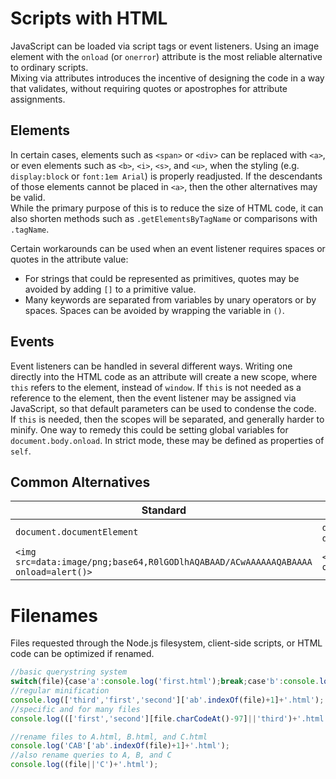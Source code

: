 # Scripts with HTML
JavaScript can be loaded via script tags or event listeners. Using an image element with the `onload` (or `onerror`) attribute is the most reliable alternative to ordinary scripts.  
Mixing via attributes introduces the incentive of designing the code in a way that validates, without requiring quotes or apostrophes for attribute assignments.
## Elements
In certain cases, elements such as `<span>` or `<div>` can be replaced with `<a>`, or even elements such as `<b>`, `<i>`, `<s>`, and `<u>`, when the styling (e.g. `display:block` or `font:1em Arial`) is properly readjusted. If the descendants of those elements cannot be placed in `<a>`, then the other alternatives may be valid.  
While the primary purpose of this is to reduce the size of HTML code, it can also shorten methods such as `.getElementsByTagName` or comparisons with `.tagName`.  
  
Certain workarounds can be used when an event listener requires spaces or quotes in the attribute value:  
* For strings that could be represented as primitives, quotes may be avoided by adding `[]` to a primitive value.
* Many keywords are separated from variables by unary operators or by spaces. Spaces can be avoided by wrapping the variable in `()`.
## Events
Event listeners can be handled in several different ways. Writing one directly into the HTML code as an attribute will create a new scope, where `this` refers to the element, instead of `window`. If `this` is not needed as a reference to the element, then the event listener may be assigned via JavaScript, so that default parameters can be used to condense the code.  
If `this` is needed, then the scopes will be separated, and generally harder to minify. One way to remedy this could be setting global variables for `document.body.onload`. In strict mode, these may be defined as properties of `self`.
## Common Alternatives
Standard | Substitute
------ | ----------
`document.documentElement` | `document.all[0]` or `document.lastChild`
`<img src=data:image/png;base64,R0lGODlhAQABAAD/ACwAAAAAAQABAAAA onload=alert()>` | `<img src hidden onerror=alert()>`
# Filenames
Files requested through the Node.js filesystem, client-side scripts, or HTML code can be optimized if renamed.
```js
//basic querystring system
switch(file){case'a':console.log('first.html');break;case'b':console.log('second.html');break;default:console.log('third.html')}
//regular minification
console.log(['third','first','second']['ab'.indexOf(file)+1]+'.html');
//specific and for many files
console.log((['first','second'][file.charCodeAt()-97]||'third')+'.html');

//rename files to A.html, B.html, and C.html
console.log('CAB'['ab'.indexOf(file)+1]+'.html');
//also rename queries to A, B, and C
console.log((file||'C')+'.html');
```

